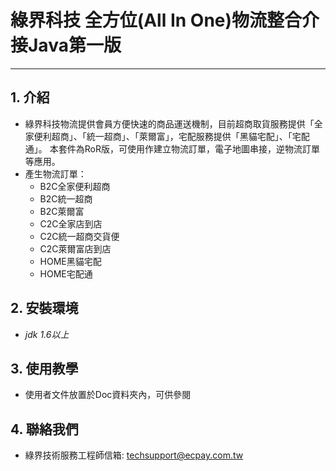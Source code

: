 # 綠界科技 全方位(All In One)物流整合介接Java第一版
---

## 1. 介紹

  - 綠界科技物流提供會員方便快速的商品運送機制，目前超商取貨服務提供「全家便利超商」、「統一超商」、「萊爾富」，宅配服務提供「黑貓宅配」、「宅配通」。 本套件為RoR版，可使用作建立物流訂單，電子地圖串接，逆物流訂單等應用。
  - 產生物流訂單：
    - B2C全家便利超商
    - B2C統一超商
    - B2C萊爾富
    - C2C全家店到店
    - C2C統一超商交貨便
    - C2C萊爾富店到店
	- HOME黑貓宅配
	- HOME宅配通


## 2. 安裝環境
  - _jdk 1.6以上_
 

## 3. 使用教學
  - 使用者文件放置於Doc資料夾內，可供參閱


## 4. 聯絡我們
  - 綠界技術服務工程師信箱: techsupport@ecpay.com.tw




[//]: # (These are reference links used in the body of this note and get stripped out when the markdown processor does its job. There is no need to format nicely because it shouldn't be seen. Thanks SO - http://stackoverflow.com/questions/4823468/store-comments-in-markdown-syntax)

   
